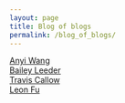 ```yaml
---
layout: page 
title: Blog of blogs
permalink: /blog_of_blogs/
---
```



<a href="https://annie0523.github.io/anyiwang_2025/2024/10/09/sprint-2_IPYNB_2_.html">Anyi Wang</a>
<br>
<a href="https://bloooooooooob.github.io/Bailey-GitHub-Playground/blogs/">Bailey Leeder</a>
<br>
<a href="-">Travis Callow</a>
<br>
<a href="-">Leon Fu</a>
<br>
